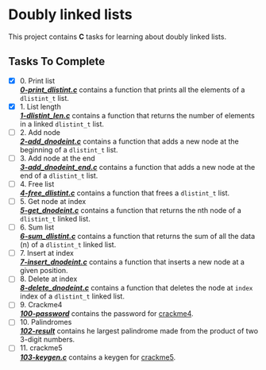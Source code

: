 # Doubly linked lists

This project contains __C__ tasks for learning about doubly linked lists.

## Tasks To Complete

+ [x] 0\. Print list <br/>_**[0-print_dlistint.c](0-print_dlistint.c)**_ contains a function that prints all the elements of a `dlistint_t` list.
+ [x] 1\. List length <br/>_**[1-dlistint_len.c](1-dlistint_len.c)**_ contains a function that returns the number of elements in a linked `dlistint_t` list.
+ [ ] 2\. Add node <br/>_**[2-add_dnodeint.c](2-add_dnodeint.c)**_ contains a function that adds a new node at the beginning of a `dlistint_t` list.
+ [ ] 3\. Add node at the end <br/>_**[3-add_dnodeint_end.c](3-add_dnodeint_end.c)**_ contains a function that adds a new node at the end of a `dlistint_t` list.
+ [ ] 4\. Free list <br/>_**[4-free_dlistint.c](4-free_dlistint.c)**_ contains a function that frees a `dlistint_t` list.
+ [ ] 5\. Get node at index <br/>_**[5-get_dnodeint.c](5-get_dnodeint.c)**_ contains a function that returns the nth node of a `dlistint_t` linked list.
+ [ ] 6\. Sum list <br/>_**[6-sum_dlistint.c](6-sum_dlistint.c)**_ contains a function that returns the sum of all the data (n) of a `dlistint_t` linked list.
+ [ ] 7\. Insert at index <br/>_**[7-insert_dnodeint.c](7-insert_dnodeint.c)**_ contains a function that inserts a new node at a given position.
+ [ ] 8\. Delete at index <br/>_**[8-delete_dnodeint.c](8-delete_dnodeint.c)**_ contains a function that deletes the node at `index` index of a `dlistint_t` linked list.
+ [ ] 9\. Crackme4 <br/>_**[100-password](100-password)**_ contains the password for [crackme4](crackme4).
+ [ ] 10\. Palindromes <br/>_**[102-result](102-result)**_ contains he largest palindrome made from the product of two 3-digit numbers.
+ [ ] 11\. crackme5 <br/>_**[103-keygen.c](103-keygen.c)**_ contains a keygen for [crackme5](crackme5).
